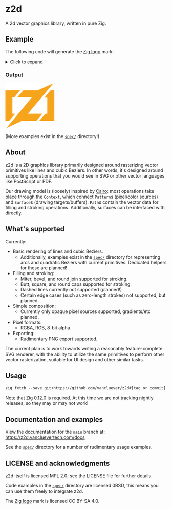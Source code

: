 # z2d

A 2d vector graphics library, written in pure Zig.

## Example

The following code will generate the [Zig logo](https://github.com/ziglang/logo) mark:

<details>
<summary>Click to expand</summary>

```zig
const heap = @import("std").heap;
const mem = @import("std").mem;
const z2d = @import("z2d");

pub fn main() !void {
    var gpa = heap.GeneralPurposeAllocator(.{}){};
    const alloc = gpa.allocator();

    const width = 153;
    const height = 140;
    const surface = try z2d.Surface.init(.image_surface_rgba, alloc, width, height);
    defer surface.deinit();

    var context: z2d.Context = .{
        .surface = surface,
        .pattern = .{
            .opaque_pattern = .{
                .pixel = .{ .rgb = .{ .r = 0xF7, .g = 0xA4, .b = 0x1D } },
            },
        },
    };

    try fillMark(alloc, &context);
    try z2d.png_exporter.writeToPNGFile(surface, "zig-mark.png");
}

/// Generates and fills the path for the Zig mark.
fn fillMark(alloc: mem.Allocator, context: *z2d.Context) !void {
    var path = z2d.Path.init(alloc);
    defer path.deinit();

    try path.moveTo(46, 22);
    try path.lineTo(28, 44);
    try path.lineTo(19, 30);
    try path.close();
    try path.moveTo(46, 22);
    try path.lineTo(33, 33);
    try path.lineTo(28, 44);
    try path.lineTo(22, 44);
    try path.lineTo(22, 95);
    try path.lineTo(31, 95);
    try path.lineTo(20, 100);
    try path.lineTo(12, 117);
    try path.lineTo(0, 117);
    try path.lineTo(0, 22);
    try path.close();
    try path.moveTo(31, 95);
    try path.lineTo(12, 117);
    try path.lineTo(4, 106);
    try path.close();

    try path.moveTo(56, 22);
    try path.lineTo(62, 36);
    try path.lineTo(37, 44);
    try path.close();
    try path.moveTo(56, 22);
    try path.lineTo(111, 22);
    try path.lineTo(111, 44);
    try path.lineTo(37, 44);
    try path.lineTo(56, 32);
    try path.close();
    try path.moveTo(116, 95);
    try path.lineTo(97, 117);
    try path.lineTo(90, 104);
    try path.close();
    try path.moveTo(116, 95);
    try path.lineTo(100, 104);
    try path.lineTo(97, 117);
    try path.lineTo(42, 117);
    try path.lineTo(42, 95);
    try path.close();
    try path.moveTo(150, 0);
    try path.lineTo(52, 117);
    try path.lineTo(3, 140);
    try path.lineTo(101, 22);
    try path.close();

    try path.moveTo(141, 22);
    try path.lineTo(140, 40);
    try path.lineTo(122, 45);
    try path.close();
    try path.moveTo(153, 22);
    try path.lineTo(153, 117);
    try path.lineTo(106, 117);
    try path.lineTo(120, 105);
    try path.lineTo(125, 95);
    try path.lineTo(131, 95);
    try path.lineTo(131, 45);
    try path.lineTo(122, 45);
    try path.lineTo(132, 36);
    try path.lineTo(141, 22);
    try path.close();
    try path.moveTo(125, 95);
    try path.lineTo(130, 110);
    try path.lineTo(106, 117);
    try path.close();

    try context.fill(alloc, path);
}
```

</details>

### Output

![Example output - Zig logo mark](docs/assets/zig-mark.png)

(More examples exist in the [`spec/`](spec/) directory!)

## About

z2d is a 2D graphics library primarily designed around rasterizing vector
primitives like lines and cubic Beziers. In other words, it's designed around
supporting operations that you would see in SVG or other vector languages like
PostScript or PDF.

Our drawing model is (loosely) inspired by
[Cairo](https://www.cairographics.org): most operations take place through the
`Context`, which connect `Pattern`s (pixel/color sources) and `Surface`s
(drawing targets/buffers). `Path`s contain the vector data for filling and
stroking operations. Additionally, surfaces can be interfaced with directly.

## What's supported

Currently:

 * Basic rendering of lines and cubic Beziers.
   - Additionally, examples exist in the [`spec/`](spec/) directory for
     representing arcs and quadratic Beziers with current primitives. Dedicated
     helpers for these are planned!
 * Filling and stroking:
   - Miter, bevel, and round join supported for stroking.
   - Butt, square, and round caps supported for stroking.
   - Dashed lines currently not supported (planned!)
   - Certain edge cases (such as zero-length strokes) not supported, but
     planned.
 * Simple composition:
   - Currently only opaque pixel sources supported, gradients/etc planned.
 * Pixel formats:
   - RGBA, RGB, 8-bit alpha.
 * Exporting:
   - Rudimentary PNG export supported.

The current plan is to work towards writing a reasonably feature-complete SVG
renderer, with the ability to utilize the same primitives to perform other
vector rasterization, suitable for UI design and other similar tasks.

## Usage

`zig fetch --save git+https://github.com/vancluever/z2d#[tag or commit]`

Note that Zig 0.12.0 is required. At this time we are not tracking nightly
releases, so they may or may not work!

## Documentation and examples

View the documentation for the `main` branch at: https://z2d.vancluevertech.com/docs

See the [`spec/`](spec/) directory for a number of rudimentary usage examples.

## LICENSE and acknowledgments 

z2d itself is licensed MPL 2.0; see the LICENSE file for further details.

Code examples in the [`spec/`](spec/) directory are licensed 0BSD, this means
you can use them freely to integrate z2d.

The [Zig logo](https://github.com/ziglang/logo) mark is licensed CC BY-SA 4.0.
